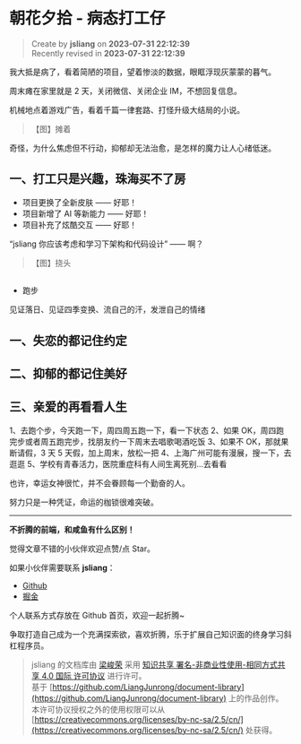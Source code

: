 朝花夕拾 - 病态打工仔
===

> Create by **jsliang** on **2023-07-31 22:12:39**  
> Recently revised in **2023-07-31 22:12:39**

我大抵是病了，看着简陋的项目，望着惨淡的数据，眼眶浮现灰蒙蒙的暮气。

周末瘫在家里就是 2 天，关闭微信、关闭企业 IM，不想回复信息。

机械地点着游戏广告，看着千篇一律套路、打怪升级大结局的小说。

> 【图】摊着

奇怪，为什么焦虑但不行动，抑郁却无法治愈，是怎样的魔力让人心绪低迷。

## 一、打工只是兴趣，珠海买不了房

* 项目更换了全新皮肤 —— 好耶！
* 项目新增了 AI 等新能力 —— 好耶！
* 项目补充了炫酷交互 —— 好耶！

“jsliang 你应该考虑和学习下架构和代码设计” —— 啊？

> 【图】挠头



## 

* 跑步

见证落日、见证四季变换、流自己的汗，发泄自己的情绪

## 一、失恋的都记住约定

## 二、抑郁的都记住美好

## 三、亲爱的再看看人生

1、去跑个步，今天跑一下，周四周五跑一下，看一下状态
2、如果 OK，周四跑完步或者周五跑完步，找朋友约一下周末去唱歌喝酒吃饭
3、如果不 OK，那就果断请假，3 天 5 天假，加上周末，放松一把
4、上海广州可能有漫展，搜一下，去逛逛
5、学校有青春活力，医院重症科有人间生离死别…去看看

也许，幸运女神很忙，并不会眷顾每一个勤奋的人。

努力只是一种凭证，命运的枷锁很难突破。

---

**不折腾的前端，和咸鱼有什么区别！**

觉得文章不错的小伙伴欢迎点赞/点 Star。

如果小伙伴需要联系 **jsliang**：

* [Github](https://github.com/LiangJunrong/document-library)
* [掘金](https://juejin.im/user/3403743728515246)

个人联系方式存放在 Github 首页，欢迎一起折腾~

争取打造自己成为一个充满探索欲，喜欢折腾，乐于扩展自己知识面的终身学习斜杠程序员。

> jsliang 的文档库由 [梁峻荣](https://github.com/LiangJunrong) 采用 [知识共享 署名-非商业性使用-相同方式共享 4.0 国际 许可协议](http://creativecommons.org/licenses/by-nc-sa/4.0/) 进行许可。<br/>基于 [https://github.com/LiangJunrong/document-library](https://github.com/LiangJunrong/document-library) 上的作品创作。<br/>本许可协议授权之外的使用权限可以从 [https://creativecommons.org/licenses/by-nc-sa/2.5/cn/](https://creativecommons.org/licenses/by-nc-sa/2.5/cn/) 处获得。
